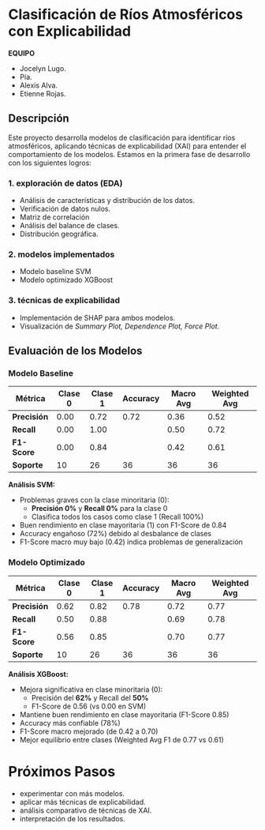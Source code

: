 # **Clasificación de Ríos Atmosféricos con Explicabilidad**

**EQUIPO**
- Jocelyn Lugo.
- Pía.
- Alexis Alva.
- Etienne Rojas.


## **Descripción**
Este proyecto desarrolla modelos de clasificación para identificar ríos atmosféricos, aplicando técnicas de explicabilidad (XAI) para entender el comportamiento de los modelos. Estamos en la primera fase de desarrollo con los siguientes logros:

### **1. exploración de datos (EDA)**
- Análisis de características y distribución de los datos.
- Verificación de datos nulos.
- Matriz de correlación
- Análisis del balance de clases.
- Distribución geográfica.

### **2. modelos implementados**
- Modelo baseline SVM
- Modelo optimizado XGBoost

### **3. técnicas de explicabilidad**
- Implementación de SHAP para ambos modelos.
- Visualización de *Summary Plot, Dependence Plot, Force Plot*.

## **Evaluación de los Modelos**

### **Modelo Baseline**
 Métrica         | Clase 0 | Clase 1 | Accuracy | Macro Avg | Weighted Avg |
|-----------------|---------|---------|----------|-----------|--------------|
| **Precisión**   | 0.00    | 0.72    | 0.72     | 0.36      | 0.52         |
| **Recall**      | 0.00    | 1.00    |          | 0.50      | 0.72         |
| **F1-Score**    | 0.00    | 0.84    |          | 0.42      | 0.61         |
| **Soporte**     | 10      | 26      | 36       | 36        | 36           |

**Análisis SVM:**
- Problemas graves con la clase minoritaria (0): 
  - **Precisión 0%** y **Recall 0%** para la clase 0
  - Clasifica todos los casos como clase 1 (Recall 100%)
- Buen rendimiento en clase mayoritaria (1) con F1-Score de 0.84
- Accuracy engañoso (72%) debido al desbalance de clases
- F1-Score macro muy bajo (0.42) indica problemas de generalización

### **Modelo Optimizado**
| Métrica         | Clase 0 | Clase 1 | Accuracy | Macro Avg | Weighted Avg |
|-----------------|---------|---------|----------|-----------|--------------|
| **Precisión**   | 0.62    | 0.82    | 0.78     | 0.72      | 0.77         |
| **Recall**      | 0.50    | 0.88    |          | 0.69      | 0.78         |
| **F1-Score**    | 0.56    | 0.85    |          | 0.70      | 0.77         |
| **Soporte**     | 10      | 26      | 36       | 36        | 36           |

**Análisis XGBoost:**
- Mejora significativa en clase minoritaria (0):
  - Precisión del **62%** y Recall del **50%**
  - F1-Score de 0.56 (vs 0.00 en SVM)
- Mantiene buen rendimiento en clase mayoritaria (F1-Score 0.85)
- Accuracy más confiable (78%) 
- F1-Score macro mejorado (de 0.42 a 0.70)
- Mejor equilibrio entre clases (Weighted Avg F1 de 0.77 vs 0.61)

# **Próximos Pasos**

- experimentar con más modelos.
- aplicar más técnicas de explicabilidad.
- análisis comparativo de técnicas de XAI.
- interpretación de los resultados.
